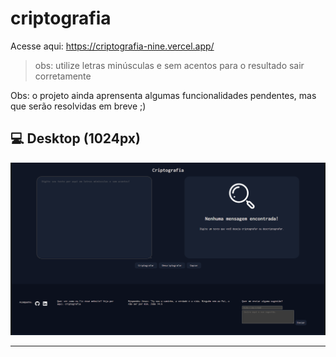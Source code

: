 ﻿# criptografia
Acesse aqui: https://criptografia-nine.vercel.app/ 
> obs: utilize letras minúsculas e sem acentos para o resultado sair corretamente

Obs: o projeto ainda aprensenta algumas funcionalidades pendentes, mas que serão resolvidas em breve ;)

## 💻 Desktop (1024px)

![imagem do projeto em versão desktop](imgs/criptografia-desktop1024.png)
***
